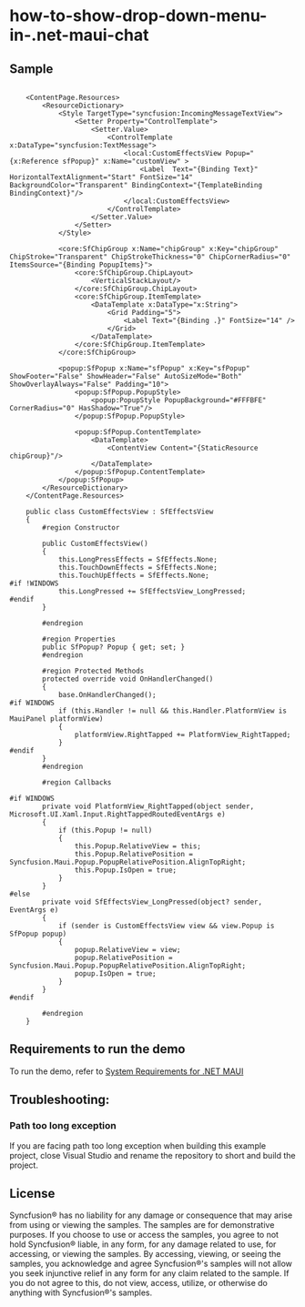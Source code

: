 # how-to-show-drop-down-menu-in-.net-maui-chat

## Sample

```xaml

    <ContentPage.Resources>  
        <ResourceDictionary>  
            <Style TargetType="syncfusion:IncomingMessageTextView">  
                <Setter Property="ControlTemplate">  
                    <Setter.Value>  
                        <ControlTemplate x:DataType="syncfusion:TextMessage">
                            <local:CustomEffectsView Popup="{x:Reference sfPopup}" x:Name="customView" >
                                <Label  Text="{Binding Text}" HorizontalTextAlignment="Start" FontSize="14" BackgroundColor="Transparent" BindingContext="{TemplateBinding BindingContext}"/>  
                            </local:CustomEffectsView>  
                        </ControlTemplate>  
                    </Setter.Value>  
                </Setter>  
            </Style>  

            <core:SfChipGroup x:Name="chipGroup" x:Key="chipGroup" ChipStroke="Transparent" ChipStrokeThickness="0" ChipCornerRadius="0" ItemsSource="{Binding PopupItems}">  
                <core:SfChipGroup.ChipLayout>  
                    <VerticalStackLayout/>  
                </core:SfChipGroup.ChipLayout>  
                <core:SfChipGroup.ItemTemplate>  
                    <DataTemplate x:DataType="x:String">
                        <Grid Padding="5">  
                            <Label Text="{Binding .}" FontSize="14" />  
                        </Grid>  
                    </DataTemplate>  
                </core:SfChipGroup.ItemTemplate>  
            </core:SfChipGroup>

            <popup:SfPopup x:Name="sfPopup" x:Key="sfPopup" ShowFooter="False" ShowHeader="False" AutoSizeMode="Both" ShowOverlayAlways="False" Padding="10">
                <popup:SfPopup.PopupStyle>
                    <popup:PopupStyle PopupBackground="#FFFBFE"  CornerRadius="0" HasShadow="True"/>
                </popup:SfPopup.PopupStyle>

                <popup:SfPopup.ContentTemplate>
                    <DataTemplate>
                        <ContentView Content="{StaticResource chipGroup}"/>
                    </DataTemplate>
                </popup:SfPopup.ContentTemplate>
            </popup:SfPopup>  
        </ResourceDictionary>  
    </ContentPage.Resources>  

    public class CustomEffectsView : SfEffectsView
    {
        #region Constructor

        public CustomEffectsView()
        {
            this.LongPressEffects = SfEffects.None;
            this.TouchDownEffects = SfEffects.None;
            this.TouchUpEffects = SfEffects.None;
#if !WINDOWS
            this.LongPressed += SfEffectsView_LongPressed;
#endif
        }

        #endregion

        #region Properties
        public SfPopup? Popup { get; set; }
        #endregion

        #region Protected Methods
        protected override void OnHandlerChanged()
        {
            base.OnHandlerChanged();
#if WINDOWS
            if (this.Handler != null && this.Handler.PlatformView is MauiPanel platformView)
            {
                platformView.RightTapped += PlatformView_RightTapped;
            }
#endif
        }
        #endregion

        #region Callbacks

#if WINDOWS
        private void PlatformView_RightTapped(object sender, Microsoft.UI.Xaml.Input.RightTappedRoutedEventArgs e)
        {
            if (this.Popup != null)
            {
                this.Popup.RelativeView = this;
                this.Popup.RelativePosition = Syncfusion.Maui.Popup.PopupRelativePosition.AlignTopRight;
                this.Popup.IsOpen = true;
            }
        }
#else
        private void SfEffectsView_LongPressed(object? sender, EventArgs e)
        {
            if (sender is CustomEffectsView view && view.Popup is SfPopup popup)
            {
                popup.RelativeView = view;
                popup.RelativePosition = Syncfusion.Maui.Popup.PopupRelativePosition.AlignTopRight;
                popup.IsOpen = true;
            }
        }
#endif

        #endregion
    }

```

## Requirements to run the demo

To run the demo, refer to [System Requirements for .NET MAUI](https://help.syncfusion.com/maui/system-requirements)

## Troubleshooting:
### Path too long exception

If you are facing path too long exception when building this example project, close Visual Studio and rename the repository to short and build the project.

## License

Syncfusion® has no liability for any damage or consequence that may arise from using or viewing the samples. The samples are for demonstrative purposes. If you choose to use or access the samples, you agree to not hold Syncfusion® liable, in any form, for any damage related to use, for accessing, or viewing the samples. By accessing, viewing, or seeing the samples, you acknowledge and agree Syncfusion®'s samples will not allow you seek injunctive relief in any form for any claim related to the sample. If you do not agree to this, do not view, access, utilize, or otherwise do anything with Syncfusion®'s samples.